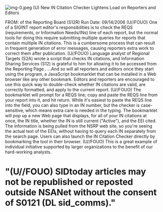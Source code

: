 ![img-0.jpeg](img-0.jpeg)
(U) New IN Citation Checker Lightens Load on Reporters and Editors

FROM:
of the Reporting Board (S12R)
Run Date: 09/14/2006
(U//FOUO) One of a SIGINT report editor's responsibilities is to check the REQS (requirements, or Information Needs/INs) line of each report, but the normal tools for doing this require submitting multiple queries for reports that contain multiple IN citations. This is a cumbersome process that can result in frequent generation of error messages, causing reporters extra work to correct them after publication.
(U//FOUO) Language analyst of Regional Targets (S2A) wrote a script that checks IN citations, and Information Sharing Services (S12) is grateful to him for allowing it to be accessed from the Reporting Page . ...And so will all reporters and editors once they start using the program, a JavaScript bookmarklet that can be installed in a Web browser like any other bookmark. Editors and reporters are encouraged to use this quick way to double-check whether IN citations are valid, are correctly formatted, and apply to the current report.
(U//FOUO) The bookmarklet will prompt for a REQS line; copy and paste the REQS line from your report into it, and hit return. While it's easiest to paste the REQS line into the field, you can also type in an IN number, but the checker is case-sensitive, which means extra care is needed in the typing. The bookmarklet will pop up a new Web page that displays, for all of your IN citations at once, the IN title, whether the IN is still current ("Active"), and the EEI cited. The information is being pulled from the NSRP web site, so you're seeing the actual text of the EEIs, without having to query each IN separately from the search page. Users can also launch the IN Citation Checker directly by bookmarking the tool in their browser.
(U//FOUO) This is a great example of individual initiative supported by larger organizations to the benefit of our hard-working analysts.

# "(U//FOUO) SIDtoday articles may not be republished or reposted outside NSANet without the consent of $\mathbf{S 0 1 2 1}$ (DL sid_comms)."
